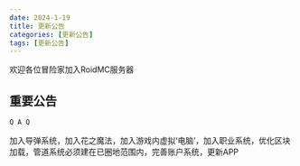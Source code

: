 ```yaml
---
date: 2024-1-19
title: 更新公告
categories: [更新公告]
tags: [更新公告]
---
```

欢迎各位冒险家加入RoidMC服务器

## 重要公告

``` bash
Q A Q
```

加入导弹系统，加入花之魔法，加入游戏内虚拟‘电脑’，加入职业系统，优化区块加载，管道系统必须建在已圈地范围内，完善账户系统，更新APP
